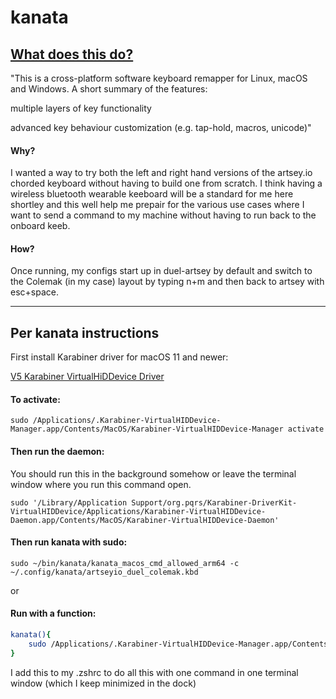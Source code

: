 # kanata

## [What does this do?](https://github.com/jtroo/kanata)

"This is a cross-platform software keyboard remapper for Linux, macOS and Windows. A short summary of the features:

multiple layers of key functionality

advanced key behaviour customization (e.g. tap-hold, macros, unicode)"

#### Why?

I wanted a way to try both the left and right hand versions of the artsey.io chorded keyboard without having to build one from scratch. I think having a wireless bluetooth wearable keeboard will be a standard for me here shortley and this well help me prepair for the various use cases where I want to send a command to my machine without having to run back to the onboard keeb. 

#### How?

Once running, my configs start up in duel-artsey by default and switch to the Colemak (in my case) layout by typing n+m and then back to artsey with esc+space.

___

## Per kanata instructions
First install Karabiner driver for macOS 11 and newer:

[V5 Karabiner VirtualHiDDevice Driver](https://github.com/pqrs-org/Karabiner-DriverKit-VirtualHIDDevice/blob/main/dist/Karabiner-DriverKit-VirtualHIDDevice-5.0.0.pkg)


#### To activate:

```sudo /Applications/.Karabiner-VirtualHIDDevice-Manager.app/Contents/MacOS/Karabiner-VirtualHIDDevice-Manager activate``` 

#### Then run the daemon:

You should run this in the background somehow or leave the terminal window where you run this command open.

```sudo '/Library/Application Support/org.pqrs/Karabiner-DriverKit-VirtualHIDDevice/Applications/Karabiner-VirtualHIDDevice-Daemon.app/Contents/MacOS/Karabiner-VirtualHIDDevice-Daemon'```

#### Then run kanata with sudo:

```sudo ~/bin/kanata/kanata_macos_cmd_allowed_arm64 -c ~/.config/kanata/artseyio_duel_colemak.kbd```

or

#### Run with a function:

```bash
kanata(){
	sudo /Applications/.Karabiner-VirtualHIDDevice-Manager.app/Contents/MacOS/Karabiner-VirtualHIDDevice-Manager activate && sudo '/Library/Application Support/org.pqrs/Karabiner-DriverKit-VirtualHIDDevice/Applications/Karabiner-VirtualHIDDevice-Daemon.app/Contents/MacOS/Karabiner-VirtualHIDDevice-Daemon' & sudo ~/bin/kanata/kanata_macos_cmd_allowed_arm64 -c ~/.config/kanata/artseyio_duel_colemak.kbd
}
```

I add this to my .zshrc to do all this with one command in one terminal window (which I keep minimized in the dock)
